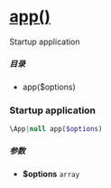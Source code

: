 [app()](http://twinh.github.com/widget/api/app)
===============================================

Startup application

##### 目录
* app($options)

### Startup application
```php
\App|null app($options)
```

##### 参数
* **$options** `array` 

